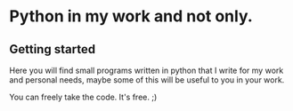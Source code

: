 # Python in my work and not only.

## Getting started

Here you will find small programs written in python that I write for my work and personal needs, maybe some of this will be useful to you in your work.


You can freely take the code. It's free. ;)
